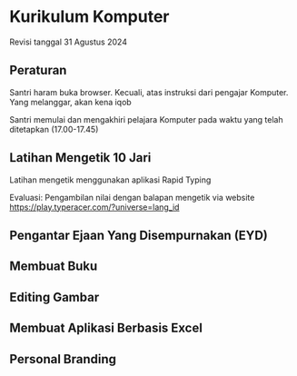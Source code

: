 # Kurikulum Komputer

Revisi tanggal 31 Agustus 2024

## Peraturan

Santri haram buka browser. Kecuali, atas instruksi dari pengajar Komputer. Yang melanggar, akan kena iqob

Santri memulai dan mengakhiri pelajara Komputer pada waktu yang telah ditetapkan (17.00-17.45)

## Latihan Mengetik 10 Jari

Latihan mengetik menggunakan aplikasi Rapid Typing

Evaluasi: Pengambilan nilai dengan balapan mengetik via website https://play.typeracer.com/?universe=lang_id

## Pengantar Ejaan Yang Disempurnakan (EYD)

## Membuat Buku

## Editing Gambar

## Membuat Aplikasi Berbasis Excel

## Personal Branding
